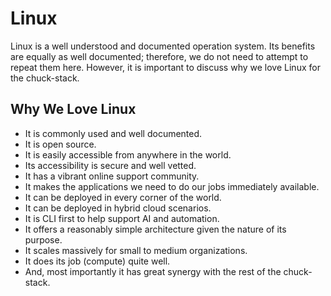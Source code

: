 # Linux

Linux is a well understood and documented operation system. Its benefits are equally as well documented; therefore, we do not need to attempt to repeat them here. However, it is important to discuss why we love Linux for the chuck-stack.

## Why We Love Linux

- It is commonly used and well documented.
- It is open source.
- It is easily accessible from anywhere in the world.
- Its accessibility is secure and well vetted.
- It has a vibrant online support community.
- It makes the applications we need to do our jobs immediately available.
- It can be deployed in every corner of the world.
- It can be deployed in hybrid cloud scenarios.
- It is CLI first to help support AI and automation.
- It offers a reasonably simple architecture given the nature of its purpose.
- It scales massively for small to medium organizations.
- It does its job (compute) quite well.
- And, most importantly it has great synergy with the rest of the chuck-stack.
